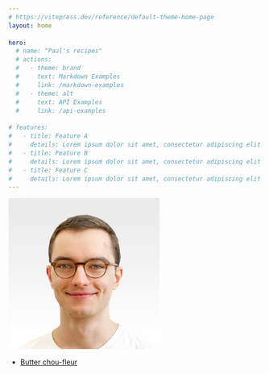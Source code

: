 ```yaml
---
# https://vitepress.dev/reference/default-theme-home-page
layout: home

hero:
  # name: "Paul's recipes"
  # actions:
  #   - theme: brand
  #     text: Markdown Examples
  #     link: /markdown-examples
  #   - theme: alt
  #     text: API Examples
  #     link: /api-examples

# features:
#   - title: Feature A
#     details: Lorem ipsum dolor sit amet, consectetur adipiscing elit
#   - title: Feature B
#     details: Lorem ipsum dolor sit amet, consectetur adipiscing elit
#   - title: Feature C
#     details: Lorem ipsum dolor sit amet, consectetur adipiscing elit
---
```


![Paul](./paul.jpg)

- [Butter chou-fleur](/butter-chou-fleur.md)

<style module>
img {
  margin: auto;
  max-height: 300px;
}
</style>
